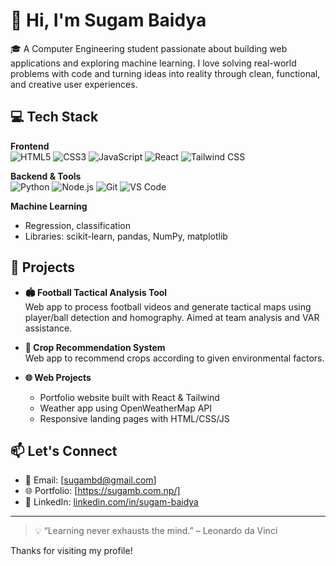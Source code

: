 # 👋 Hi, I'm Sugam Baidya

🎓 A Computer Engineering student passionate about building web applications and exploring machine learning. I love solving real-world problems with code and turning ideas into reality through clean, functional, and creative user experiences.

## 💻 Tech Stack

**Frontend**  
![HTML5](https://img.shields.io/badge/HTML5-E34F26?style=flat&logo=html5&logoColor=white)
![CSS3](https://img.shields.io/badge/CSS3-1572B6?style=flat&logo=css3&logoColor=white)
![JavaScript](https://img.shields.io/badge/JavaScript-F7DF1E?style=flat&logo=javascript&logoColor=black)
![React](https://img.shields.io/badge/React-20232A?style=flat&logo=react&logoColor=61DAFB)
![Tailwind CSS](https://img.shields.io/badge/Tailwind_CSS-38B2AC?style=flat&logo=tailwind-css&logoColor=white)

**Backend & Tools**  
![Python](https://img.shields.io/badge/Python-3776AB?style=flat&logo=python&logoColor=white)
![Node.js](https://img.shields.io/badge/Node.js-339933?style=flat&logo=nodedotjs&logoColor=white)
![Git](https://img.shields.io/badge/Git-F05032?style=flat&logo=git&logoColor=white)
![VS Code](https://img.shields.io/badge/VS_Code-007ACC?style=flat&logo=visual-studio-code&logoColor=white)

**Machine Learning**  
- Regression, classification
- Libraries: scikit-learn, pandas, NumPy, matplotlib

## 🚀 Projects

- **🏟️ Football Tactical Analysis Tool**  
  Web app to process football videos and generate tactical maps using player/ball detection and homography. Aimed at team analysis and VAR assistance.

- **🌾 Crop Recommendation System**  
  Web app to recommend crops according to given environmental factors.

- **🌐 Web Projects**  
  - Portfolio website built with React & Tailwind  
  - Weather app using OpenWeatherMap API  
  - Responsive landing pages with HTML/CSS/JS

## 📫 Let's Connect

- 📧 Email: [sugambd@gmail.com]  
- 🌐 Portfolio: [https://sugamb.com.np/]
- 🔗 LinkedIn: [linkedin.com/in/sugam-baidya](www.linkedin.com/in/sugam-baidya)

---

> 💡 “Learning never exhausts the mind.” – Leonardo da Vinci

Thanks for visiting my profile!
